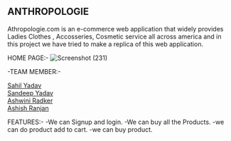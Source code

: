 ## ANTHROPOLOGIE

Athropologie.com is an e-commerce web application that widely provides Ladies Clothes , Accosseries, Cosmetic service all across america 
and in this project we have tried to make a replica of this web application.

HOME PAGE:-
![Screenshot (231)](https://user-images.githubusercontent.com/103120032/214495971-72b57be6-7996-40d0-be1d-eefda3f62418.png)


-TEAM MEMBER:-

<a href="https://github.com/iamsahilydv">Sahil Yadav</a>
 <br>
 <a href="https://github.com/Sandeepyadav14">Sandeep Yadav</a>
 <br>
 <a href="https://github.com/ashwiniradkar123">Ashwini Radker</a>
 <br>
 <a href="https://github.com/Ashishbadpisay">Ashish Ranjan</a>

FEATURES:-
-We can Signup and login.
-We can buy all the Products.
-we can do product add to cart.
-we can buy product.
